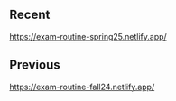 ## Recent
https://exam-routine-spring25.netlify.app/



## Previous
https://exam-routine-fall24.netlify.app/
